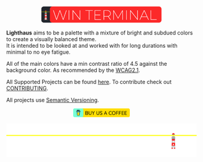 <p align="center"><img src="https://github.com/lighthaus-theme/lighthaus-theme/blob/main/animation.gif?raw=true" width="320"><p>

**Lighthaus** aims to be a palette with a mixture of bright and subdued colors to create a visually balanced theme.</br>
It is intended to be looked at and worked with for long durations with minimal to no eye fatigue. </br>

All of the main colors have a min contrast ratio of 4.5 against the background color. As recommended by the [WCAG2.1](https://www.w3.org/TR/WCAG/#contrast-minimum).</br>

All Supported Projects can be found [here](https://github.com/lighthaus-theme?tab=repositories). To contribute check out [CONTRIBUTING](https://github.com/lighthaus-theme/lighthaus/blob/master/CONTRIBUTING.md).

All projects use [Semantic Versioning](https://semver.org/).

<p align="center">
   <a href="https://www.buymeacoffee.com/asirohi"><img alt="Status" src="https://raw.githubusercontent.com/lighthaus-theme/lighthaus-theme/3cc9fd60c69da89f56721ca9048f38709b3dc878/BuyUsACoffee.svg" width="150" height="23"></a>
</p>

<p align="center"><img src="https://raw.githubusercontent.com/lighthaus-theme/lighthaus/9e5cf66db03fc3e183e6cfbf7c4c04263a4f23df/ImageResources/lighthaus-border.svg"><p>

